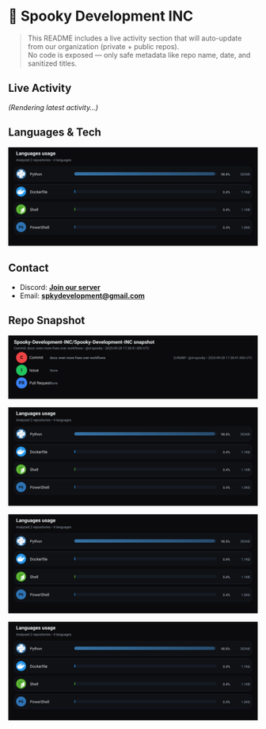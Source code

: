 # 👻 Spooky Development INC

> This README includes a live activity section that will auto-update from our organization (private + public repos).  
> No code is exposed — only safe metadata like repo name, date, and sanitized titles.

## Live Activity
<!-- SNAPSHOT:START -->
_(Rendering latest activity…)_
<!-- SNAPSHOT:END -->

## Languages & Tech
![Languages Usage](assets/languages-5f0501abe3.svg)

## Contact
- Discord: **[Join our server](#)**
- Email: **spkydevelopment@gmail.com**

## Repo Snapshot
![Repo Snapshot](assets/repo-snapshot-63fb03151d.svg)

![Languages Usage](assets/languages-5f0501abe3.svg)

![Languages Usage](assets/languages-5f0501abe3.svg)

![Languages Usage](assets/languages-5f0501abe3.svg)

